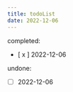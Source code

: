 ```yaml
---
title: todoList
date: 2022-12-06
---
```


completed:

- [ x ] 2022-12-06

undone:

- [ ] 2022-12-06



